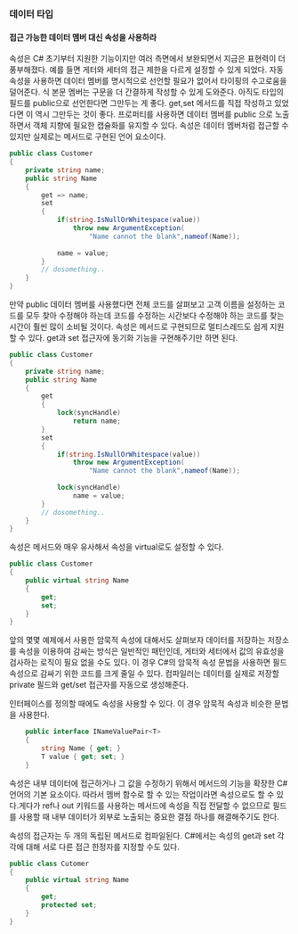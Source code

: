 
### 데이터 타입

#### 접근 가능한 데이터 멤버 대신 속성을 사용하라
속성은 C# 초기부터 지원한 기능이지만 여러 측면에서 보완되면서 지금은 표현력이 더 풍부해졌다. 예를 들면 게터와 세터의 접근 제한을 다르게 설정할 수 있게 되었다. 자동 속성을 사용하면 데이터 멤버를 명시적으로 선언할 필요가 없어서 타이핑의 수고로움을 덜어준다. 식 본문 멤버는 구문을 더 간결하게 작성할 수 있게 도와준다.
아직도 타입의 필드를 public으로 선언한다면 그만두는 게 좋다. get,set 메서드를 직접 작성하고 있었다면 이 역시 그만두는 것이 좋다. 프로퍼티를 사용하면 데이터 멤버를 public 으로 노출하면서 객체 지향에 필요한 캡슐화를 유지할 수 있다. 속성은 데이터 멤버처럼 접근할 수 있지만 실제로는 메서드로 구현된 언어 요소이다.

```C#
public class Customer
{
    private string name;
    public string Name
    {
        get => name;
        set
        {
            if(string.IsNullOrWhitespace(value))
                throw new ArgumentException(
                    "Name cannot the blank",nameof(Name));
            
            name = value;
        }
        // dosomething..
    }
}
```
만약 public 데이터 멤버를 사용했다면 전체 코드를 살펴보고 고객 이름을 설정하는 코드를 모두 찾아 수정해야 하는데 코드를 수정하는 시간보다 수정해야 하는 코드를 찾는 시간이 훨씬 많이 소비될 것이다.
속성은 메서드로 구현되므로 멀티스레드도 쉽게 지원할 수 있다. get과 set 접근자에 동기화 기능을 구현해주기만 하면 된다.
```C#
public class Customer
{
    private string name;
    public string Name
    {
        get
        {
            lock(syncHandle)
                return name;
        }
        set
        {
            if(string.IsNullOrWhitespace(value))
                throw new ArgumentException(
                    "Name cannot the blank",nameof(Name));
            
            lock(syncHandle)
                name = value;
        }
        // dosomething..
    }
}
```

속성은 메서드와 매우 유사해서 속성을 virtual로도 설정할 수 있다.

```C#
public class Customer
{
    public virtual string Name
    {
        get;
        set;
    }
}
```

앞의 몇몇 예제에서 사용한 암묵적 속성에 대해서도 살펴보자 데이터를 저장하는 저장소를 속성을 이용하여 감싸는 방식은 일반적인 패턴인데, 게터와 세터에서 값의 유효성을 검사하는 로직이 필요 없을 수도 있다. 이 경우 C#의 암묵적 속성 문법을 사용하면 필드 속성으로 감싸기 위한 코드를 크게 줄일 수 있다.
컴파일러는 데이터를 실제로 저장할 private 필드와 get/set 접근자를 자동으로 생성해준다.

인터페이스를 정의할 때에도 속성을 사용할 수 있다. 이 경우 암묵적 속성과 비슷한 문법을 사용한다.

```C#
    public interface INameValuePair<T>
    {
        string Name { get; }
        T value { get; set; }
    }
```

속성은 내부 데이터에 접근하거나 그 값을 수정하기 위해서 메서드의 기능을 확장한 C# 언어의 기본 요소이다.
따라서 멤버 함수로 할 수 있는 작업이라면 속성으로도 할 수 있다.게다가 ref나 out 키워드를 사용하는 메서드에 속성을 직접 전달할 수 없으므로 필드를 사용할 때 내부 데이터가 외부로 노출되는 중요한 결점 하나를 해결해주기도 한다.

속성의 접근자는 두 개의 독립된 메서드로 컴파일된다. C#에서는 속성의 get과 set 각각에 대해 서로 다른 접근 한정자를 지정할 수도 있다.

```C#
public class Cutomer
{
    public virtual string Name
    {
        get;
        protected set;
    }
}
```
